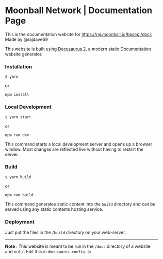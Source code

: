 # Moonball Network | Documentation Page

This is the documentation website for https://raj.moonball.io/bpsapi/docs  
Made by @rajdave69

This website is built using [Docusaurus 2](https://docusaurus.io/), a modern static Documentation website generator.

### Installation

```shell
$ yarn
```
or 

```npm
npm install
```

### Local Development

```shell
$ yarn start
```
or 

```npm
npm run dev
```
This command starts a local development server and opens up a browser window. Most changes are reflected live without having to restart the server.

### Build

```shell
$ yarn build
```
or 
```npm
npm run build
```
This command generates static content into the `build` directory and can be served using any static contents hosting service.

### Deployment

Just put the files in the `/build` directory on your web-server.

-----------

**Note** : This website is meant to be run in the `/docs` directory of a website and not `/`. Edit this in `docusaurus.config.js`.
